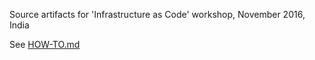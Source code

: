 Source artifacts for 'Infrastructure as Code' workshop, November 2016, India

See [HOW-TO.md](HOW-TO.md)
